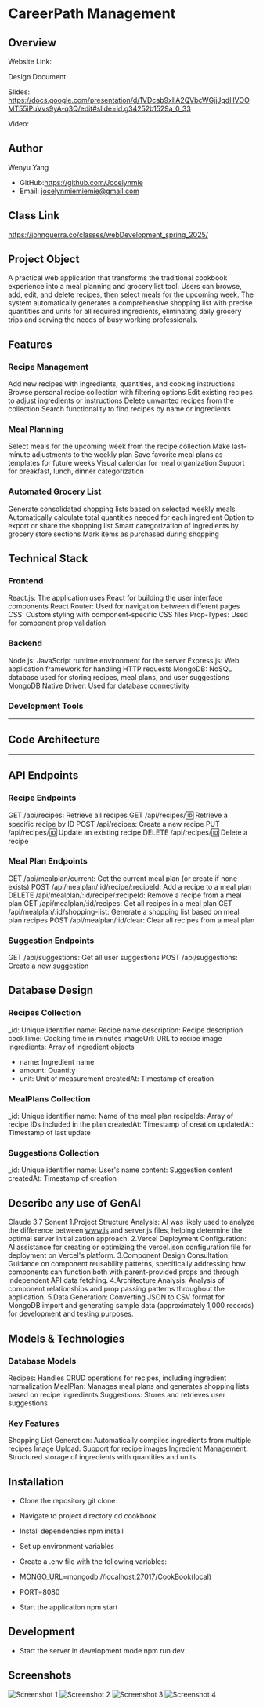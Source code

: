 # CareerPath Management

## Overview

Website Link:

Design Document:

Slides: https://docs.google.com/presentation/d/1VDcab9xIlA2QVbcWGjjJgdHVOOMT55iPuVvs9yA-q3Q/edit#slide=id.g34252b1529a_0_33

Video:

## Author

Wenyu Yang

- GitHub:https://github.com/Jocelynmie
- Email: jocelynmiemiemie@gmail.com

## Class Link

https://johnguerra.co/classes/webDevelopment_spring_2025/

## Project Object

A practical web application that transforms the traditional cookbook experience into a meal planning and grocery list tool. Users can browse, add, edit, and delete recipes, then select meals for the upcoming week. The system automatically generates a comprehensive shopping list with precise quantities and units for all required ingredients, eliminating daily grocery trips and serving the needs of busy working professionals.

## Features

### Recipe Management

Add new recipes with ingredients, quantities, and cooking instructions
Browse personal recipe collection with filtering options
Edit existing recipes to adjust ingredients or instructions
Delete unwanted recipes from the collection
Search functionality to find recipes by name or ingredients

### Meal Planning

Select meals for the upcoming week from the recipe collection
Make last-minute adjustments to the weekly plan
Save favorite meal plans as templates for future weeks
Visual calendar for meal organization
Support for breakfast, lunch, dinner categorization

### Automated Grocery List

Generate consolidated shopping lists based on selected weekly meals
Automatically calculate total quantities needed for each ingredient
Option to export or share the shopping list
Smart categorization of ingredients by grocery store sections
Mark items as purchased during shopping

## Technical Stack

### Frontend

React.js: The application uses React for building the user interface components
React Router: Used for navigation between different pages
CSS: Custom styling with component-specific CSS files
Prop-Types: Used for component prop validation

### Backend

Node.js: JavaScript runtime environment for the server
Express.js: Web application framework for handling HTTP requests
MongoDB: NoSQL database used for storing recipes, meal plans, and user suggestions
MongoDB Native Driver: Used for database connectivity

### Development Tools

---

## Code Architecture

---

## API Endpoints

### Recipe Endpoints

GET /api/recipes: Retrieve all recipes
GET /api/recipes/:id: Retrieve a specific recipe by ID
POST /api/recipes: Create a new recipe
PUT /api/recipes/:id: Update an existing recipe
DELETE /api/recipes/:id: Delete a recipe

### Meal Plan Endpoints

GET /api/mealplan/current: Get the current meal plan (or create if none exists)
POST /api/mealplan/:id/recipe/:recipeId: Add a recipe to a meal plan
DELETE /api/mealplan/:id/recipe/:recipeId: Remove a recipe from a meal plan
GET /api/mealplan/:id/recipes: Get all recipes in a meal plan
GET /api/mealplan/:id/shopping-list: Generate a shopping list based on meal plan recipes
POST /api/mealplan/:id/clear: Clear all recipes from a meal plan

### Suggestion Endpoints

GET /api/suggestions: Get all user suggestions
POST /api/suggestions: Create a new suggestion

## Database Design

### Recipes Collection

\_id: Unique identifier
name: Recipe name
description: Recipe description
cookTime: Cooking time in minutes
imageUrl: URL to recipe image
ingredients: Array of ingredient objects

- name: Ingredient name
- amount: Quantity
- unit: Unit of measurement
  createdAt: Timestamp of creation

### MealPlans Collection

\_id: Unique identifier
name: Name of the meal plan
recipeIds: Array of recipe IDs included in the plan
createdAt: Timestamp of creation
updatedAt: Timestamp of last update

### Suggestions Collection

\_id: Unique identifier
name: User's name
content: Suggestion content
createdAt: Timestamp of creation

## Describe any use of GenAI

Claude 3.7 Sonent
1.Project Structure Analysis: AI was likely used to analyze the difference between www.js and server.js files, helping determine the optimal server initialization approach.
2.Vercel Deployment Configuration: AI assistance for creating or optimizing the vercel.json configuration file for deployment on Vercel's platform.
3.Component Design Consultation: Guidance on component reusability patterns, specifically addressing how components can function both with parent-provided props and through independent API data fetching.
4.Architecture Analysis: Analysis of component relationships and prop passing patterns throughout the application.
5.Data Generation: Converting JSON to CSV format for MongoDB import and generating sample data (approximately 1,000 records) for development and testing purposes.

## Models & Technologies

### Database Models

Recipes: Handles CRUD operations for recipes, including ingredient normalization
MealPlan: Manages meal plans and generates shopping lists based on recipe ingredients
Suggestions: Stores and retrieves user suggestions

### Key Features

Shopping List Generation: Automatically compiles ingredients from multiple recipes
Image Upload: Support for recipe images
Ingredient Management: Structured storage of ingredients with quantities and units

## Installation

- Clone the repository
  git clone <repository-url>

- Navigate to project directory
  cd cookbook

- Install dependencies
  npm install

- Set up environment variables
- Create a .env file with the following variables:
- MONGO_URL=mongodb://localhost:27017/CookBook(local)
- PORT=8080

- Start the application
  npm start

## Development

- Start the server in development mode
  npm run dev

## Screenshots

![Screenshot 1](./image/screenshoet_homepage.png)
![Screenshot 2](./image/screenshot_recipeform.png)
![Screenshot 3](./image/screenshot_shoppinglist.png)
![Screenshot 4](./image/screenshot_suggestions.png)
